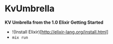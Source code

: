 KvUmbrella
==========

**KV Umbrella from the 1.0 Elixir Getting Started**

* !(Install Elixir)[http://elixir-lang.org/install.html]
* `mix run`


